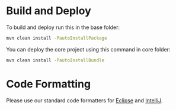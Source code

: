 # Build and Deploy

To build and deploy run this in the base folder:

```bash
mvn clean install -PautoInstallPackage
```

You can deploy the core project using this command in core folder:

```bash
mvn clean install -PautoInstallBundle
```


# Code Formatting

Please use our standard code formatters for [Eclipse](formatter/eclipse-aecu.xml)
and [IntelliJ](formatter/intellij-aecu.xml).
